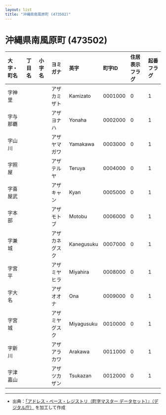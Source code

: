 ```yaml
---
layout: list
title: "沖縄県南風原町 (473502)"
---
```


# 沖縄県南風原町 (473502)

| 大字・町名 | 丁目名 | 小字名 | ヨミガナ | 英字 | 町字ID | 住居表示フラグ | 起番フラグ |
|:---|:---|:---|:---|:---|:---|:---|:---|
| 字神里 |  |  | アザカミザト | Kamizato | 0001000 | 0 | 1 |
| 字与那覇 |  |  | アザヨナハ | Yonaha | 0002000 | 0 | 1 |
| 字山川 |  |  | アザヤマガワ | Yamakawa | 0003000 | 0 | 1 |
| 字照屋 |  |  | アザテルヤ | Teruya | 0004000 | 0 | 1 |
| 字喜屋武 |  |  | アザキャン | Kyan | 0005000 | 0 | 1 |
| 字本部 |  |  | アザモトブ | Motobu | 0006000 | 0 | 1 |
| 字兼城 |  |  | アザカネグスク | Kanegusuku | 0007000 | 0 | 1 |
| 字宮平 |  |  | アザミヤヒラ | Miyahira | 0008000 | 0 | 1 |
| 字大名 |  |  | アザオオナ | Ona | 0009000 | 0 | 1 |
| 字宮城 |  |  | アザミヤグスク | Miyagusuku | 0010000 | 0 | 1 |
| 字新川 |  |  | アザアラカワ | Arakawa | 0011000 | 0 | 1 |
| 字津嘉山 |  |  | アザツカザン | Tsukazan | 0012000 | 0 | 1 |

---

- 出典：[「アドレス・ベース・レジストリ（町字マスター データセット）』（デジタル庁）](https://www.digital.go.jp/policies/base_registry_address/) を加工して作成